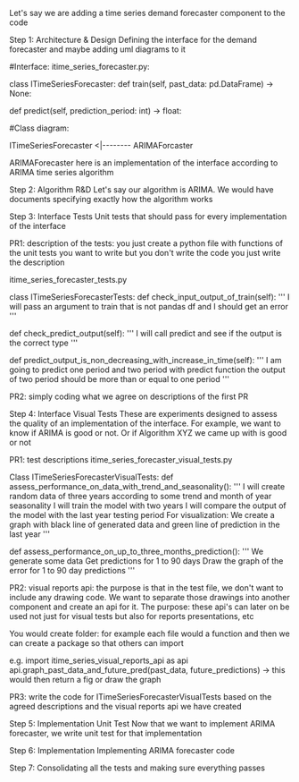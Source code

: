 Let's say we are adding a time series demand forecaster component to the code 

Step 1: Architecture & Design
Defining the interface for the demand forecaster and maybe adding uml diagrams to it

#Interface:
itime_series_forecaster.py:

class ITimeSeriesForecaster:
  def train(self, past_data: pd.DataFrame) -> None:

  def predict(self, prediction_period: int) -> float:
    
#Class diagram:

ITimeSeriesForecaster <|-------- ARIMAForcaster

ARIMAForecaster here is an implementation of the interface according to ARIMA time series algorithm


Step 2: Algorithm R&D
Let's say our algorithm is ARIMA. We would have documents specifying exactly how the algorithm works 


Step 3: Interface Tests
Unit tests that should pass for every implementation of the interface 

PR1: description of the tests: you just create a python file with functions of the unit tests you want to write but you don't write
the code you just write the description

itime_series_forecaster_tests.py

class ITimeSeriesForecasterTests:
  def check_input_output_of_train(self):
    '''
    I will pass an argument to train that is not pandas df and I should get an error
    '''

  def check_predict_output(self):
    '''
    I will call predict and see if the output is the correct type
    '''

  def predict_output_is_non_decreasing_with_increase_in_time(self):
    '''
    I am going to predict one period and two period with predict function
    the output of two period should be more than or equal to one period
    '''

PR2: simply coding what we agree on descriptions of the first PR


Step 4: Interface Visual Tests
These are experiments designed to assess the quality of an implementation of the interface. For example, we want to know if ARIMA is good or not. 
Or if Algorithm XYZ we came up with is good or not

PR1: test descriptions
itime_series_forecaster_visual_tests.py

Class ITimeSeriesForecasterVisualTests:
  def assess_performance_on_data_with_trend_and_seasonality():
    '''
    I will create random data of three years according to some trend and month of year seasonality
    I will train the model with two years
    I will compare the output of the model with the last year testing period
    For visualization:
      We create a graph with black line of generated data and green line of prediction in the last year
    '''

  def assess_performance_on_up_to_three_months_prediction():
    '''
    We generate some data
    Get predictions for 1 to 90 days
    Draw the graph of the error for 1 to 90 day predictions 
    '''

PR2: visual reports api: the purpose is that in the test file, we don't want to include any drawing code. We want to separate those drawings 
into another component and create an api for it. The purpose: these api's can later on be used not just for visual tests but also for reports
presentations, etc

You would create folder: for example each file would a function and then we can create a package so that others can import

e.g. 
import itime_series_visual_reports_api as api
api.graph_past_data_and_future_pred(past_data, future_predictions) -> this would then return a fig or draw the graph 
  

PR3: write the code for ITimeSeriesForecasterVisualTests based on the agreed descriptions and the visual reports api we have created 



Step 5: Implementation Unit Test
Now that we want to implement ARIMA forecaster, we write unit test for that implementation 

Step 6: Implementation
Implementing ARIMA forecaster code

Step 7: Consolidating all the tests and making sure everything passes

















